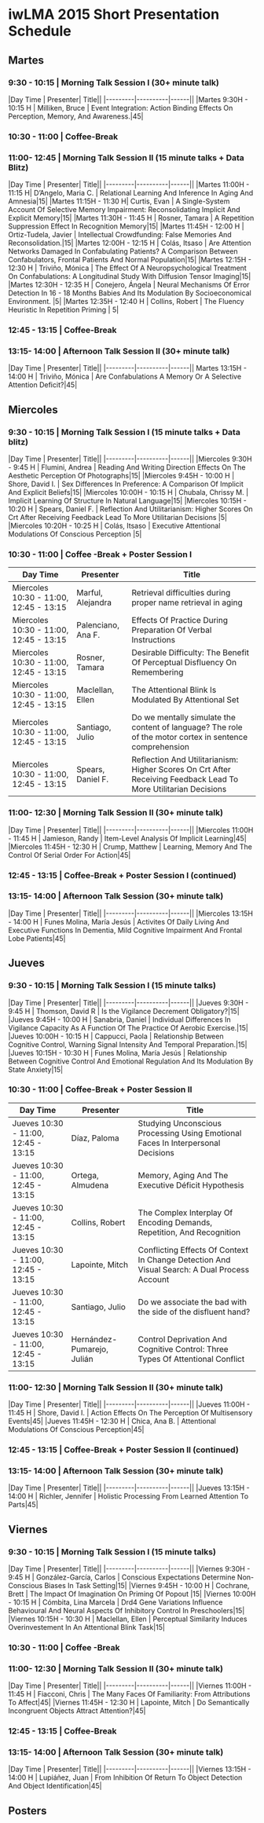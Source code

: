 # iwLMA 2015 Short Presentation Schedule

## Martes

### 9:30 - 10:15 | Morning Talk Session I (30+ minute talk)

|Day Time | Presenter| Title||
|---------|----------|------||
|Martes 9:30H - 10:15 H  |  Milliken, Bruce  |  Event Integration: Action Binding Effects On Perception, Memory, And Awareness.|45|

### 10:30 - 11:00 | Coffee-Break

### 11:00- 12:45 | Morning Talk Session II (15 minute talks + Data Blitz)

|Day Time | Presenter| Title||
|---------|----------|------||
|Martes 11:00H - 11:15 H|  D’Angelo, Maria C.  |  Relational Learning And Inference In Aging And Amnesia|15|
|Martes 11:15H - 11:30 H|  Curtis, Evan  |  A Single-System Account Of Selective Memory Impairment: Reconsolidating Implicit And Explicit Memory|15|
|Martes 11:30H - 11:45 H  |  Rosner, Tamara  |  A Repetition Suppression Effect In Recognition Memory|15|
|Martes 11:45H - 12:00 H  |  Ortiz-Tudela, Javier  |  Intellectual Crowdfunding: False Memories And Reconsolidation.|15|
|Martes 12:00H - 12:15 H  |  Colás, Itsaso  |  Are Attention Networks Damaged In Confabulating Patients? A Comparison Between Confabulators, Frontal Patients And Normal Population|15|
|Martes 12:15H - 12:30 H  |  Triviño, Mónica  |  The Effect Of A Neuropsychological Treatment On Confabulations: A Longitudinal Study With Diffusion Tensor Imaging|15|
|Martes 12:30H - 12:35 H  |  Conejero, Ángela  |  Neural Mechanisms Of Error Detection In 16 - 18 Months Babies And Its Modulation By Socioeconomical Environment. |5|
|Martes 12:35H - 12:40 H  |  Collins, Robert  |  The Fluency Heuristic In Repetition Priming | 5|

### 12:45 - 13:15 | Coffee-Break

### 13:15- 14:00 | Afternoon Talk Session II (30+ minute talk)

|Day Time | Presenter| Title||
|---------|----------|------||
Martes 13:15H - 14:00 H  |  Triviño, Mónica  |  Are Confabulations A Memory Or A Selective Attention Deficit?|45|

## Miercoles

### 9:30 - 10:15 | Morning Talk Session I (15 minute talks + Data blitz)


|Day Time | Presenter| Title||
|---------|----------|------||
|Miercoles 9:30H - 9:45 H  |  Flumini, Andrea  |  Reading And Writing Direction Effects On The Aesthetic Perception Of Photographs|15|
|Miercoles 9:45H - 10:00 H  |  Shore, David I.  |  Sex Differences In Preference: A Comparison Of Implicit And Explicit Beliefs|15|
|Miercoles 10:00H - 10:15 H  |  Chubala, Chrissy M.  |  Implicit Learning Of Structure In Natural Language|15|
|Miercoles 10:15H - 10:20 H  |  Spears, Daniel F.  |  Reflection And Utilitarianism: Higher Scores On Crt After Receiving Feedback Lead To More Utilitarian Decisions |5|
|Miercoles 10:20H - 10:25 H  |  Colás, Itsaso  |  Executive Attentional Modulations Of Conscious Perception |5|

### 10:30 - 11:00 | Coffee -Break + Poster Session I

|Day Time | Presenter| Title|
|---------|----------|------|
| Miercoles 10:30 - 11:00, 12:45 - 13:15|  Marful, Alejandra  | Retrieval difficulties during proper name retrieval in aging |
| Miercoles 10:30 - 11:00, 12:45 - 13:15| Palenciano, Ana F.  |  Effects Of Practice During Preparation Of Verbal Instructions |
| Miercoles 10:30 - 11:00, 12:45 - 13:15| Rosner, Tamara  |  Desirable Difficulty: The Benefit Of Perceptual Disfluency On Remembering |
| Miercoles 10:30 - 11:00, 12:45 - 13:15| Maclellan, Ellen  |  The Attentional Blink Is Modulated By Attentional Set |
| Miercoles 10:30 - 11:00, 12:45 - 13:15| Santiago, Julio   |  Do we mentally simulate the content of language? The role of the motor cortex in sentence comprehension|
|Miercoles 10:30 - 11:00, 12:45 - 13:15|  Spears, Daniel F.  |  Reflection And Utilitarianism: Higher Scores On Crt After Receiving Feedback Lead To More Utilitarian Decisions


### 11:00- 12:30 | Morning Talk Session II (30+ minute talk)

|Day Time | Presenter| Title||
|---------|----------|------||
|Miercoles 11:00H - 11:45 H  |  Jamieson, Randy  |  Item-Level Analysis Of Implicit Learning|45|
|Miercoles 11:45H - 12:30 H  |  Crump, Matthew  |  Learning, Memory And The Control Of Serial Order For Action|45|

### 12:45 - 13:15 | Coffee-Break + Poster Session I (continued)


### 13:15- 14:00 | Afternoon Talk Session (30+ minute talk)

|Day Time | Presenter| Title||
|---------|----------|------||
|Miercoles 13:15H - 14:00 H  |  Funes Molina, María Jesús  |  Activites Of Daily Living And Executive Functions In Dementia, Mild Cognitive Impairment And Frontal Lobe Patients|45|

## Jueves

### 9:30 - 10:15 | Morning Talk Session I (15 minute talks)

|Day Time | Presenter| Title||
|---------|----------|------||
|Jueves 9:30H - 9:45 H  |  Thomson, David R  |  Is the Vigilance Decrement Obligatory?|15|
|Jueves 9:45H - 10:00 H  |  Sanabria, Daniel  |  Individual Differences In Vigilance Capacity As A Function Of The Practice Of Aerobic Exercise.|15|
|Jueves 10:00H - 10:15 H  |  Cappucci, Paola  |  Relationship Between Cognitive Control, Warning Signal Intensity And Temporal Preparation.|15|
|Jueves 10:15H - 10:30 H  |  Funes Molina, María Jesús  |  Relationship Between Cognitive Control And Emotional Regulation And Its Modulation By State Anxiety|15|

### 10:30 - 11:00 | Coffee-Break + Poster Session II

|Day Time | Presenter| Title|
|---------|----------|------|
|Jueves 10:30 - 11:00, 12:45 - 13:15|  Díaz, Paloma  |  Studying Unconscious Processing Using Emotional Faces In Interpersonal Decisions
|Jueves 10:30 - 11:00, 12:45 - 13:15|  Ortega, Almudena   |  Memory, Aging And The Executive Déficit Hypothesis
|Jueves 10:30 - 11:00, 12:45 - 13:15|  Collins, Robert  |  The Complex Interplay Of Encoding Demands, Repetition, And Recognition
|Jueves 10:30 - 11:00, 12:45 - 13:15|  Lapointe, Mitch  |  Conflicting Effects Of Context In Change Detection And Visual Search:  A Dual Process Account
|Jueves 10:30 - 11:00, 12:45 - 13:15| Santiago, Julio   |  Do we associate the bad with the side of the disfluent hand?
|Jueves 10:30 - 11:00, 12:45 - 13:15| Hernández-Pumarejo, Julián   |  Control Deprivation And Cognitive Control: Three Types Of Attentional Conflict |


### 11:00- 12:30 | Morning Talk Session II (30+ minute talk)

|Day Time | Presenter| Title||
|---------|----------|------||
|Jueves 11:00H - 11:45 H  |  Shore, David I.  |  Action Effects On The Perception Of Multisensory Events|45|
|Jueves 11:45H - 12:30 H  |  Chica, Ana B.  |  Attentional Modulations Of Conscious Perception|45|

### 12:45 - 13:15 | Coffee-Break + Poster Session II (continued)

### 13:15- 14:00 | Afternoon Talk Session (30+ minute talk)

|Day Time | Presenter| Title||
|---------|----------|------||
|Jueves 13:15H - 14:00 H  |  Richler, Jennifer  |  Holistic Processing From Learned Attention To Parts|45|

## Viernes

### 9:30 - 10:15 | Morning Talk Session I (15 minute talks)

|Day Time | Presenter| Title||
|---------|----------|------||
|Viernes 9:30H - 9:45 H  |  González-García, Carlos  |  Conscious Expectations Determine Non-Conscious Biases In Task Setting|15|
|Viernes 9:45H - 10:00 H  |  Cochrane, Brett  |  The Impact Of Imagination On Priming Of Popout |15|
|Viernes 10:00H - 10:15 H  |  Cómbita, Lina Marcela  |  Drd4 Gene Variations Influence Behavioural And Neural Aspects Of Inhibitory Control In Preschoolers|15|
|Viernes 10:15H - 10:30 H  |  Maclellan, Ellen  |  Perceptual Similarity Induces Overinvestement In An Attentional Blink Task|15|

### 10:30 - 11:00 | Coffee -Break

### 11:00- 12:30 | Morning Talk Session II (30+ minute talk)

|Day Time | Presenter| Title||
|---------|----------|------||
|Viernes 11:00H - 11:45 H  |  Fiacconi, Chris  |  The Many Faces Of Familiarity: From Attributions To Affect|45|
|Viernes 11:45H - 12:30 H  |  Lapointe, Mitch  |  Do Semantically Incongruent Objects Attract Attention?|45|

### 12:45 - 13:15 | Coffee-Break

### 13:15- 14:00 | Afternoon Talk Session (30+ minute talk)

|Day Time | Presenter| Title||
|---------|----------|------||
|Viernes 13:15H - 14:00 H  |  Lupiáñez, Juan  |  From Inhibition Of Return To Object Detection And Object Identification|45|

## Posters



